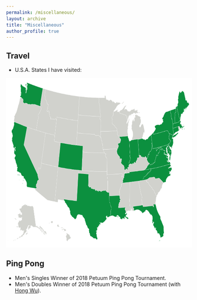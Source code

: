```yaml
---
permalink: /miscellaneous/
layout: archive
title: "Miscellaneous"
author_profile: true
---
```


**Travel**
------
* U.S.A. States I have visited:
<div  align="left">
<img src='/images/US_States.png' width='720' height='459'>
</div>

**Ping Pong**
------
* Men's Singles Winner of 2018 Petuum Ping Pong Tournament.
* Men's Doubles Winner of 2018 Petuum Ping Pong Tournament (with [Hong Wu](https://github.com/xunzhang)).
